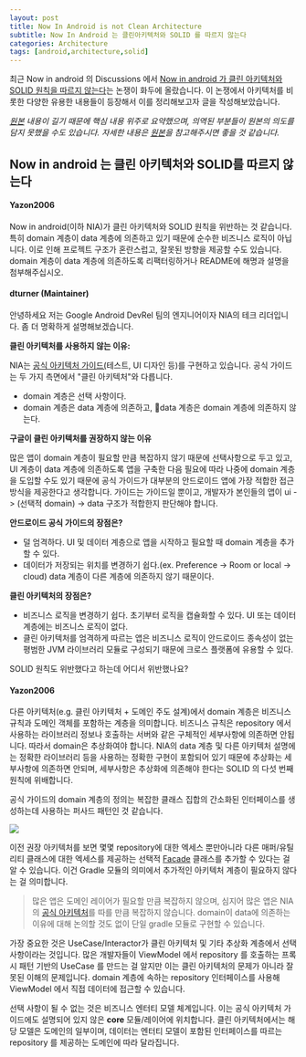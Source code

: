 ```yaml
---
layout: post
title: Now In Android is not Clean Architecture
subtitle: Now In Android 는 클린아키텍처와 SOLID 를 따르지 않는다
categories: Architecture
tags: [android,architecture,solid]
---
```


최근 Now in android 의 Discussions 에서 [Now in android 가 클린 아키텍처와 SOLID 원칙을 따르지 않는다](https://github.com/android/nowinandroid/discussions/1273)는 논쟁이 화두에 올랐습니다.
이 논쟁에서 아키텍처를 비롯한 다양한 유용한 내용들이 등장해서 이를 정리해보고자 글을 작성해보았습니다.

*[원본](https://github.com/android/nowinandroid/discussions/1273) 내용이 길기 때문에 핵심 내용 위주로 요약했으며, 의역된 부분들이 원본의 의도를 담지 못했을 수도 있습니다. 자세한 내용은 [원본](https://github.com/android/nowinandroid/discussions/1273)을 참고해주시면 좋을 것 같습니다.*

## Now in android 는 클린 아키텍처와 SOLID를 따르지 않는다

#### Yazon2006

Now in android(이하 NIA)가 클린 아키텍처와 SOLID 원칙을 위반하는 것 같습니다. 특히 domain 계층이 data 계층에 의존하고 있기 때문에 순수한 비즈니스 로직이 아닙니다.
이로 인해 프로젝트 구조가  혼란스럽고, 잘못된 방향을 제공할 수도 있습니다.
domain 계층이 data 계층에 의존하도록 리팩터링하거나 README에 해명과 설명을 첨부해주십시오.

#### dturner (Maintainer)

안녕하세요 저는 Google Android DevRel 팀의 엔지니어이자 NIA의 테크 리더입니다. 좀 더 명확하게 설명해보겠습니다.

**클린 아키텍처를 사용하지 않는 이유:**

NIA는 [공식 아키텍처 가이드(](https://developer.android.com/topic/architecture/intro)테스트, UI 디자인 등)를 구현하고 있습니다. 공식 가이드는 두 가지 측면에서 "클린 아키텍처"와 다릅니다.

- domain 계층은 선택 사항이다.
- domain 계층은 data 계층에 의존하고, data 계층은 domain 계층에 의존하지 않는다.

**구글이 클린 아키텍처를 권장하지 않는 이유**

많은 앱이 domain 계층이 필요할 만큼 복잡하지 않기 때문에 선택사항으로 두고 있고, UI 계층이 data 계층에 의존하도록 앱을 구축한 다음 필요에 따라 나중에 domain 계층을 도입할 수도 있기 때문에 공식 가이드가 대부분의 안드로이드 앱에 가장 적합한 접근 방식을 제공한다고 생각합니다.
가이드는 가이드일 뿐이고, 개발자가 본인들의 앱이 ui -> (선택적 domain) -> data 구조가 적합한지 판단해야 합니다.

**안드로이드 공식 가이드의 장점은?**

- 덜 엄격하다. UI 및 데이터 계층으로 앱을 시작하고 필요할 때 domain 계층을 추가할 수 있다.
- 데이터가 저장되는 위치를 변경하기 쉽다.(ex. Preference -> Room or local -> cloud) data 계층이 다른 계층에 의존하지 않기 때문이다.

**클린 아키텍처의 장점은?**

- 비즈니스 로직을 변경하기 쉽다. 초기부터 로직을 캡슐화할 수 있다. UI 또는 데이터 계층에는 비즈니스 로직이 없다.
- 클린 아키텍처를 엄격하게 따르는 앱은 비즈니스 로직이 안드로이드 종속성이 없는 평범한 JVM 라이브러리 모듈로 구성되기 때문에 크로스 플랫폼에 유용할 수 있다.

SOLID 원칙도 위반했다고 하는데 어디서 위반했나요?

#### Yazon2006

다른 아키텍처(e.g. 클린 아키텍처 + 도메인 주도 설계)에서 domain 계층은 비즈니스 규칙과 도메인 객체를 포함하는 계층을 의미합니다. 비즈니스 규칙은 repository 에서 사용하는 라이브러리 정보나 호출하는 서버와 같은 구체적인 세부사항에 의존하면 안됩니다. 따라서 domain은 추상화여야 합니다.
NIA의 data 계층 및 다른 아키텍처 설명에는 정확한 라이브러리 등을 사용하는 정확한 구현이 포함되어 있기 때문에 추상화는 세부사항에 의존하면 안되며, 세부사항은 추상화에 의존해야 한다는 SOLID 의 다섯 번째 원칙에 위배합니다.

공식 가이드의 domain 계층의 정의는 복잡한 클래스 집합의 간소화된 인터페이스를 생성하는데 사용하는 퍼사드 패턴인 것 같습니다.

![](https://i.imgur.com/VkXTUe9.png)

이전 권장 아키텍처를 보면 몇몇 repository에 대한 엑세스 뿐만아니라 다른 매퍼/유틸리티 클래스에 대한 엑세스를 제공하는 선택적 [Facade](https://refactoring.guru/ko/design-patterns/facade) 클래스를 추가할 수 있다는 걸 알 수 있습니다. 이건 Gradle 모듈의 의미에서 추가적인 아키텍처 계층이 필요하지 않다는 걸 의미합니다.

> 많은 앱은 도메인 레이어가 필요할 만큼 복잡하지 않으며, 심지어 많은 앱은 NIA 의 [공식 아키텍처](https://developer.android.com/topic/architecture/intro)를 따를 만큼 복잡하지 않습니다. domain이 data에 의존하는 이유에 대해 논의할 것도 없이 단일 gradle 모듈로 구현할 수 있습니다.

가장 중요한 것은 UseCase/Interactor가 클린 아키텍처 및 기타 추상화 계층에서 선택 사항이라는 것입니다.
많은 개발자들이 ViewModel 에서 repository 를 호출하는 프록시 패턴 기반의 UseCase 를 만드는 걸 알지만 이는 클린 아키텍처의 문제가 아니라 잘못된 이해의 문제입니다. domain 계층에 속하는 repository 인터페이스를 사용해 ViewModel 에서 직접 데이터에 접근할 수 있습니다.

선택 사항이 될 수 없는 것은 비즈니스 엔터티 모델 체계입니다. 이는 공식 아키텍처 가이드에도 설명되어 있지 않은 **core** 모듈/레이어에 위치합니다.
클린 아키텍처에서는 해당 모델은 도메인의 일부이며, 데이터는 엔터티 모델이 포함된 인터페이스를 따르는 repository 를 제공하는 도메인에 따라 달라집니다.

